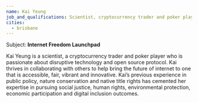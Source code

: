 ```yaml
---
name: Kai Yeung
job_and_qualifications: Scientist, cryptocurrency trader and poker player
cities:
  - brisbane
---
```

Subject: **Internet Freedom Launchpad**


Kai Yeung is a scientist, a cryptocurrency trader and poker player who is passionate about disruptive technology and open source protocol. Kai thrives in collaborating with others to help bring the future of internet to one that is accessible, fair, vibrant and innovative. Kai’s previous experience in public policy, nature conservation and native title rights has cemented her expertise in pursuing social justice, human rights, environmental protection, economic participation and digital inclusion outcomes.